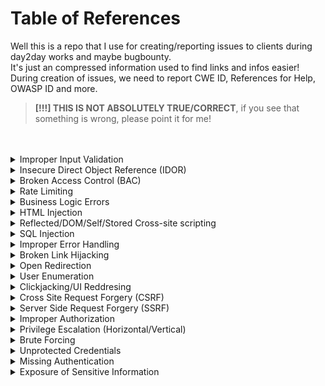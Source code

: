 # Table of References

Well this is a repo that I use for creating/reporting issues to clients during day2day works and maybe bugbounty.<br>
It's just an compressed information used to find links and infos easier!<br>
During creation of issues, we need to report CWE ID, References for Help, OWASP ID and more.<br>
> __[!!!] THIS IS NOT ABSOLUTELY TRUE/CORRECT__, if you see that something is wrong, please point it for me!
<br>
<br>
<!-- We start the references here, divided by issue types -->

<details>
  <summary>Improper Input Validation</summary>
  
    - Common Weakness Enumeration:
        CWE-20: Improper Input Validation

    - References:
        https://owasp.org/www-community/vulnerabilities/Improper_Data_Validation
        https://cheatsheetseries.owasp.org/cheatsheets/Input_Validation_Cheat_Sheet.html

    - OWASP Web Top 10:
        A05:Security Misconfiguration

    - OWASP API Top 10:
        API7:Security Misconfiguration
        
</details>

<details>
  <summary>Insecure Direct Object Reference (IDOR)</summary>
  
    - Common Weakness Enumeration:
        CWE-639: Authorization Bypass Through User-Controlled Key

    - References:
        https://portswigger.net/web-security/access-control/idor
        https://cheatsheetseries.owasp.org/cheatsheets/Insecure_Direct_Object_Reference_Prevention_Cheat_Sheet.html
        https://www.invicti.com/blog/web-security/insecure-direct-object-reference-vulnerabilities-idor/

    - OWASP Web Top 10:
        A01:Broken Access Control

    - OWASP API Top 10:
        API1:Broken Object Level Authorization
        
</details>

<details>
  <summary>Broken Access Control (BAC)</summary>
  
    - Common Weakness Enumeration:
        CWE-284: Improper Access Control

    - References:
        https://portswigger.net/web-security/access-contro
        https://owasp.org/Top10/A01_2021-Broken_Access_Control/
        https://www.eccouncil.org/cybersecurity-exchange/web-application-hacking/broken-access-control-vulnerability/

    - OWASP Web Top 10:
        A01:Broken Access Control

    - OWASP API Top 10:
        API5:Broken Function Level Authorization
        
</details>

<details>
  <summary>Rate Limiting</summary>
  
    - Common Weakness Enumeration:
        CWE-770: Allocation of Resources Without Limits or Throttling

    - References:
        https://www.cloudflare.com/learning/bots/what-is-rate-limiting/
        https://kb.intigriti.com/en/articles/5678905-understanding-rate-limiting
        https://apisecurity.io/encyclopedia/content/owasp/api4-lack-of-resources-and-rate-limiting.htm
        https://www.akana.com/blog/rate-limiting

    - OWASP Web Top 10:
        A05:Security Misconfiguration

    - OWASP API Top 10:
        API4:Lack of Resources & Rate Limiting
        
</details>

<details>
  <summary>Business Logic Errors</summary>
  
    - Common Weakness Enumeration:
        CWE-841: Improper Enforcement of Behavioral Workflow

    - References:
        https://portswigger.net/web-security/logic-flaws
        https://portswigger.net/web-security/logic-flaws/examples
        https://owasp.org/www-community/vulnerabilities/Business_logic_vulnerability

    - OWASP Web Top 10:
        A04:Insecure Design

    - OWASP API Top 10:
        API7:Security Misconfiguration
        
</details>

<details>
  <summary>HTML Injection</summary>
  
    - Common Weakness Enumeration:
        CWE-80: Improper Neutralization of Script-Related HTML Tags in a Web Page (Basic XSS)

    - References:
        https://www.acunetix.com/vulnerabilities/web/html-injection/
        https://www.invicti.com/learn/html-injection/
        https://www.softwaretestinghelp.com/html-injection-tutorial/

    - OWASP Web Top 10:
        A03:Injection

    - OWASP API Top 10:
        API8:Injection
        
</details>

<details>
  <summary>Reflected/DOM/Self/Stored Cross-site scripting</summary>
  
    - Common Weakness Enumeration:
        CWE-79: Improper Neutralization of Input During Web Page Generation ('Cross-site Scripting')

    - References:
        https://owasp.org/www-community/attacks/xss/
        https://portswigger.net/web-security/cross-site-scripting
        https://www.invicti.com/learn/cross-site-scripting-xss/
        https://blog.intigriti.com/hackademy/cross-site-scripting-xss/

    - OWASP Web Top 10:
        A03:Injection

    - OWASP API Top 10:
        API8:Injection
        
</details>

<details>
  <summary>SQL Injection</summary>
  
    - Common Weakness Enumeration:
        CWE-89: Improper Neutralization of Special Elements used in an SQL Command ('SQL Injection')

    - References:
        https://portswigger.net/web-security/sql-injection
        https://owasp.org/www-community/attacks/SQL_Injection
        https://www.invicti.com/learn/sql-injection-sqli/

    - OWASP Web Top 10:
        A03:Injection

    - OWASP API Top 10:
        API8:Injection
        
</details>

<details>
  <summary>Improper Error Handling</summary>
  
    - Common Weakness Enumeration:
        CWE-209: Generation of Error Message Containing Sensitive Information

    - References:
        https://deviq.com/practices/descriptive-error-messages
        https://owasp.org/www-community/Improper_Error_Handling

    - OWASP Web Top 10:
        A05:Security Misconfiguration

    - OWASP API Top 10:
        API7:Security Misconfiguration
        
</details>

<details>
  <summary>Broken Link Hijacking</summary>
  
    - Common Weakness Enumeration:
        CWE-610: Externally Controlled Reference to a Resource in Another Sphere

    - References:
        https://www.acunetix.com/vulnerabilities/web/broken-link-hijacking/
        https://www.indusface.com/blog/what-is-broken-link-hijacking/
        https://www.cobalt.io/blog/hunting-for-broken-link-hijacking-blh

    - OWASP Web Top 10:
        A05:Security Misconfiguration

    - OWASP API Top 10:
        API7:Security Misconfiguration
        
</details>

<details>
  <summary>Open Redirection</summary>
  
    - Common Weakness Enumeration:
        CWE-601: URL Redirection to Untrusted Site ('Open Redirect')

    - References:
        https://blog.intigriti.com/hackademy/open-redirect/
        https://learn.snyk.io/lessons/open-redirect/javascript/
        https://portswigger.net/kb/issues/00500100_open-redirection-reflected
        https://www.invicti.com/blog/web-security/open-redirect-vulnerabilities-invicti-pauls-security-weekly/

    - OWASP Web Top 10:
        A05:Security Misconfiguration

    - OWASP API Top 10:
        API7:Security Misconfiguration
        
</details>

<details>
  <summary>User Enumeration</summary>
  
    - Common Weakness Enumeration:
        CWE-203: Observable Discrepancy

    - References:
        https://owasp.org/www-project-web-security-testing-guide/latest/4-Web_Application_Security_Testing/03-Identity_Management_Testing/04-Testing_for_Account_Enumeration_and_Guessable_User_Account
        https://www.virtuesecurity.com/kb/username-enumeration/
        https://www.rapid7.com/blog/post/2017/06/15/about-user-enumeration/

    - OWASP Web Top 10:
        A04:Insecure Design

    - OWASP API Top 10:
        API7:Security Misconfiguration
        
</details>

<details>
  <summary>Clickjacking/UI Reddresing</summary>
  
    - Common Weakness Enumeration:
        CWE-1021: Improper Restriction of Rendered UI Layers or Frames

    - References:
        https://www.acunetix.com/vulnerabilities/web/clickjacking-x-frame-options-header/
        https://portswigger.net/web-security/clickjacking
        https://www.invicti.com/learn/clickjacking/

    - OWASP Web Top 10:
        A05:Security Misconfiguration

    - OWASP API Top 10:
        API7:Security Misconfiguration
        
</details>

<details>
  <summary>Cross Site Request Forgery (CSRF)</summary>
  
    - Common Weakness Enumeration:
        CWE-352: Cross-Site Request Forgery (CSRF)

    - References:
        https://blog.intigriti.com/hackademy/cross-site-request-forgery-csrf/
        https://portswigger.net/web-security/csrf
        https://www.invicti.com/web-vulnerability-scanner/vulnerabilities/cross-site-request-forgery/

    - OWASP Web Top 10:
        A05:Security Misconfiguration

    - OWASP API Top 10:
        API7:Security Misconfiguration
        
</details>

<details>
  <summary>Server Side Request Forgery (SSRF)</summary>
  
    - Common Weakness Enumeration:
        CWE-918: Server-Side Request Forgery (SSRF)

    - References:
    https://blog.intigriti.com/hackademy/server-side-request-forgery-ssrf/
    https://portswigger.net/web-security/ssrf
    https://www.invicti.com/learn/server-side-request-forgery-ssrf/
    https://owasp.org/Top10/A10_2021-Server-Side_Request_Forgery_%28SSRF%29/

    - OWASP Web Top 10:
        A10:Server-Side Request Forgery

    - OWASP API Top 10:
        API7:Security Misconfiguration
        
</details>

<details>
  <summary>Improper Authorization</summary>
  
    - Common Weakness Enumeration:
        CWE-285: Improper Authorization

    - References:
        https://owasp.org/Top10/TC/A3
        https://www.sans.org/security-awareness-training/cyber-security-topics/improper-authorization-access-control
        https://www.webappsec.org/projects/threat/classes/access_control_flaws.shtml

    - OWASP Web Top 10:
        A07:Identification and Authentication Failures

    - OWASP API Top 10:
        API1:Broken Object Level Authorization
        
</details>

<details>
  <summary>Privilege Escalation (Horizontal/Vertical)</summary>
  
    - Common Weakness Enumeration:
        CWE-269: Improper Privilege Management

    - References:
        https://www.sans.org/security-awareness-training/vertical-horizontal-privilege-escalation
        https://portswigger.net/web-security/access-control

    - OWASP Web Top 10:
        A01:Broken Access Control

    - OWASP API Top 10:
        API5:Broken Function Level Authorization
        
</details>

<details>
  <summary>Brute Forcing</summary>
  
    - Common Weakness Enumeration:
        CWE-307: Improper Restriction of Excessive Authentication Attempts

    - References:
        https://www.kaspersky.com/resource-center/definitions/brute-force-attack
        https://owasp.org/www-community/controls/Blocking_Brute_Force_Attacks
        https://sucuri.net/guides/what-is-brute-force-attack/

    - OWASP Web Top 10:
        A05:Security Misconfiguration

    - OWASP API Top 10:
        API7:Security Misconfiguration
        
</details>

<details>
  <summary>Unprotected Credentials</summary>
  
    - Common Weakness Enumeration:
        CWE-522: Insufficiently Protected Credentials

    - Desscription:
        This case refers to situations where the credentials, keys or tokens are not well protected and encrypted.
        It could lead to possible theft or compromise.
        An example is a attacker get credentials by phishing, social engineering, or exploiting vulnerabilities, and use it to access company systems.
        This usage of valid credentials, could lead to malicious actions, such as stealing data, altering data, or executing unauthorized commands.

    - References:
        N/A

    - OWASP Web Top 10:
        A05:Security Misconfiguration

    - OWASP API Top 10:
        API7:Security Misconfiguration
        
</details>

<details>
  <summary>Missing Authentication</summary>
  
    - Common Weakness Enumeration:
        CWE-306: Missing Authentication for Critical Function

    - Desscription:
        The application does not have any authentication for access some functions.
        It does not require any kind of access, leading to full anonymous access.   

    - References:
        https://auth0.com/docs/get-started/applications/confidential-and-public-applications

    - OWASP Web Top 10:
        A05:Security Misconfiguration

    - OWASP API Top 10:
        API7:Security Misconfiguration
        
</details>

<details>
  <summary>Exposure of Sensitive Information</summary>
  
    - Common Weakness Enumeration:
        CWE-200: Exposure of Sensitive Information to an Unauthorized Actor

    - Desscription:
        The application does not handle sensitive information correctly, this could lead to exposure of credentials, tokens, and more.
        This is an initial step for any attacker, called information gathering.

    - References:
        https://portswigger.net/web-security/information-disclosure
        https://knowledge-base.secureflag.com/vulnerabilities/sensitive_information_exposure/sensitive_information_disclosure_vulnerability.html
        https://www.invicti.com/blog/web-security/information-disclosure-issues-attacks/

    - OWASP Web Top 10:
        A05:Security Misconfiguration

    - OWASP API Top 10:
        API7:Security Misconfiguration
        
</details>

